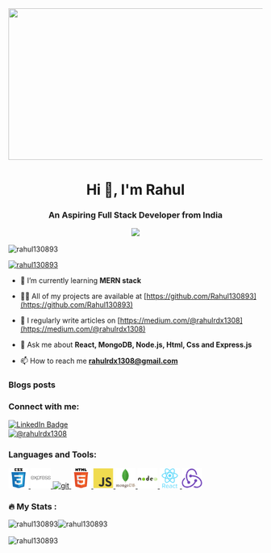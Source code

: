


<img src="https://encrypted-tbn0.gstatic.com/images?q=tbn:ANd9GcRamRT1hebfboKsKZOTmGAef_oEsWg4Wcj6ww&usqp=CAU" height="300" width="1000" >


<h1 align="center">Hi 👋, I'm Rahul</h1>
<h3 align="center">An Aspiring Full Stack Developer from India</h3>
<div id="header" align="center">
  <img src="https://media.giphy.com/media/M9gbBd9nbDrOTu1Mqx/giphy.gif" width="100"/>
</div>

<p align="left">
  <img src="https://komarev.com/ghpvc/?username=rahul130893&label=Profile%20views&color=0e75b6&style=flat" alt="rahul130893" /> 


</p>


<p align="left"> <a href="https://github.com/ryo-ma/github-profile-trophy"><img src="https://github-profile-trophy.vercel.app/?username=rahul130893" alt="rahul130893" /></a> </p>


- 🌱 I’m currently learning **MERN stack**

- 👨‍💻 All of my projects are available at [https://github.com/Rahul130893](https://github.com/Rahul130893)

- 📝 I regularly write articles on [https://medium.com/@rahulrdx1308](https://medium.com/@rahulrdx1308)

- 💬 Ask me about **React, MongoDB, Node.js, Html, Css and Express.js**

- 📫 How to reach me **rahulrdx1308@gmail.com**

### Blogs posts
<!-- BLOG-POST-LIST:START -->
<!-- BLOG-POST-LIST:END -->

<h3 align="left">Connect with me:</h3>
<p align="left">

  <div id="badges">
    <a href="https://linkedin.com/in/https://www.linkedin.com/in/rahul-kumar-61436b233/">
    <img src="https://img.shields.io/badge/LinkedIn-blue?style=for-the-badge&logo=linkedin&logoColor=white" alt="LinkedIn Badge"/>
   </a>
</div>
<a href="https://medium.com/@rahulrdx1308" target="blank"><img align="center" src="https://raw.githubusercontent.com/rahuldkjain/github-profile-readme-generator/master/src/images/icons/Social/medium.svg" alt="@rahulrdx1308" height="30" width="40" /></a>
</p>

<h3 align="left">Languages and Tools:</h3>
<p align="left"> <a href="https://www.w3schools.com/css/" target="_blank" rel="noreferrer"> <img src="https://raw.githubusercontent.com/devicons/devicon/master/icons/css3/css3-original-wordmark.svg" alt="css3" width="40" height="40"/> </a> <a href="https://expressjs.com" target="_blank" rel="noreferrer"> <img src="https://raw.githubusercontent.com/devicons/devicon/master/icons/express/express-original-wordmark.svg" alt="express" width="40" height="40"/> </a> <a href="https://git-scm.com/" target="_blank" rel="noreferrer"> <img src="https://www.vectorlogo.zone/logos/git-scm/git-scm-icon.svg" alt="git" width="40" height="40"/> </a> <a href="https://www.w3.org/html/" target="_blank" rel="noreferrer"> <img src="https://raw.githubusercontent.com/devicons/devicon/master/icons/html5/html5-original-wordmark.svg" alt="html5" width="40" height="40"/> </a> <a href="https://developer.mozilla.org/en-US/docs/Web/JavaScript" target="_blank" rel="noreferrer"> <img src="https://raw.githubusercontent.com/devicons/devicon/master/icons/javascript/javascript-original.svg" alt="javascript" width="40" height="40"/> </a> <a href="https://www.mongodb.com/" target="_blank" rel="noreferrer"> <img src="https://raw.githubusercontent.com/devicons/devicon/master/icons/mongodb/mongodb-original-wordmark.svg" alt="mongodb" width="40" height="40"/> </a> <a href="https://nodejs.org" target="_blank" rel="noreferrer"> <img src="https://raw.githubusercontent.com/devicons/devicon/master/icons/nodejs/nodejs-original-wordmark.svg" alt="nodejs" width="40" height="40"/> </a> <a href="https://reactjs.org/" target="_blank" rel="noreferrer"> <img src="https://raw.githubusercontent.com/devicons/devicon/master/icons/react/react-original-wordmark.svg" alt="react" width="40" height="40"/> </a> <a href="https://redux.js.org" target="_blank" rel="noreferrer"> <img src="https://raw.githubusercontent.com/devicons/devicon/master/icons/redux/redux-original.svg" alt="redux" width="40" height="40"/> </a> </p>

 
### :fire: My Stats :


  <p><img align="left" src="https://github-readme-stats.vercel.app/api/top-langs?username=rahul130893&show_icons=true&locale=en&layout=compact&theme=dark&background=000000" alt="rahul130893" /></p>




  <p>&nbsp;<img align="left" src="https://github-readme-stats.vercel.app/api?username=rahul130893&show_icons=true&locale=en&theme=dark&background=000000" alt="rahul130893" /></p>




<p><img align="center" src="https://github-readme-streak-stats.herokuapp.com/?user=rahul130893&theme=dark&background=000000" alt="rahul130893" /></p>




